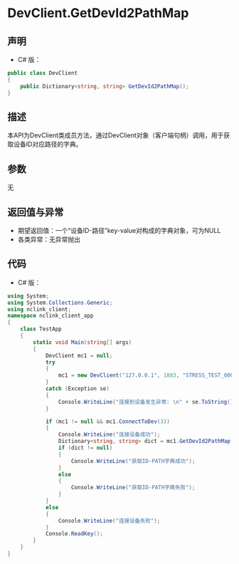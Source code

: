 # DevClient.GetDevId2PathMap

## 声明
- C# 版：

``` C#
public class DevClient
{
    public Dictionary<string, string> GetDevId2PathMap();
}
```

## 描述
本API为DevClient类成员方法，通过DevClient对象（客户端句柄）调用，用于获取设备ID对应路径的字典。

## 参数
无

## 返回值与异常
- 期望返回值：一个“设备ID-路径”key-value对构成的字典对象，可为NULL
- 各类异常：无异常抛出

## 代码
- C# 版：

``` c#
using System;
using System.Collections.Generic;
using nclink_client;
namespace nclink_client_app
{
    class TestApp
    {
        static void Main(string[] args)
        {
            DevClient mc1 = null;
            try
            {
                mc1 = new DevClient("127.0.0.1", 1883, "STRESS_TEST_00001", false);
            }
            catch (Exception se)
            {
                Console.WriteLine("连接到设备发生异常: \n" + se.ToString());
            }

            if (mc1 != null && mc1.ConnectToDev(3))
            {
                Console.WriteLine("连接设备成功");
                Dictionary<string, string> dict = mc1.GetDevId2PathMap();
                if (dict != null)
                {
                    Console.WriteLine("获取ID-PATH字典成功");
                }
                else
                {
                    Console.WriteLine("获取ID-PATH字典失败");
                }
            }
            else
            {
                Console.WriteLine("连接设备失败");
            }
            Console.ReadKey();
        }
    }
}
```

